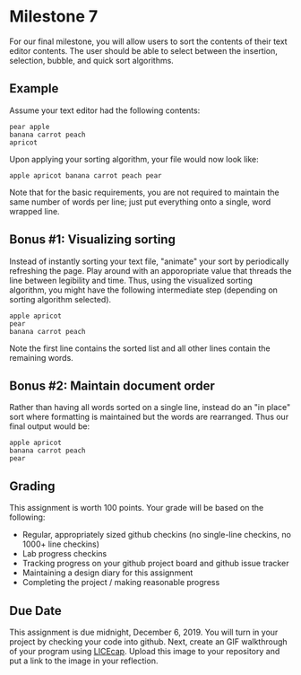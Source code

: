 # Milestone 7
For our final milestone, you will allow users to sort the contents of their text editor contents.  The user should be able to select between the insertion, selection, bubble, and quick sort algorithms.  

## Example
Assume your text editor had the following contents:

```
pear apple
banana carrot peach
apricot
```

Upon applying your sorting algorithm, your file would now look like:
```
apple apricot banana carrot peach pear
```

Note that for the basic requirements, you are not required to maintain the same number of words per line; just put everything onto a single, word wrapped line.

## Bonus #1: Visualizing sorting
Instead of instantly sorting your text file, "animate" your sort by periodically refreshing the page.  Play around with an apporopriate value that threads the line between legibility and time.  Thus, using the visualized sorting algorithm, you might have the following intermediate step (depending on sorting algorithm selected).

```
apple apricot
pear 
banana carrot peach
```

Note the first line contains the sorted list and all other lines contain the remaining words.

## Bonus #2: Maintain document order
Rather than having all words sorted on a single line, instead do an "in place" sort where formatting is maintained but the words are rearranged.  Thus our final output would be:

```
apple apricot
banana carrot peach
pear
```
## Grading
This assignment is worth 100 points.  Your grade will be based on the following:
* Regular, appropriately sized github checkins (no single-line checkins, no 1000+ line checkins)
* Lab progress checkins
* Tracking progress on your github project board and github issue tracker
* Maintaining a design diary for this assignment
* Completing the project / making reasonable progress

## Due Date
This assignment is due midnight, December 6, 2019.  You will turn in your project by checking your code into github.  Next, create an GIF walkthrough of your program using [LICEcap](https://forum.lumberhacks.org/viewtopic.php?f=10&t=9).  Upload this image to your repository and put a link to the image in your reflection. 
